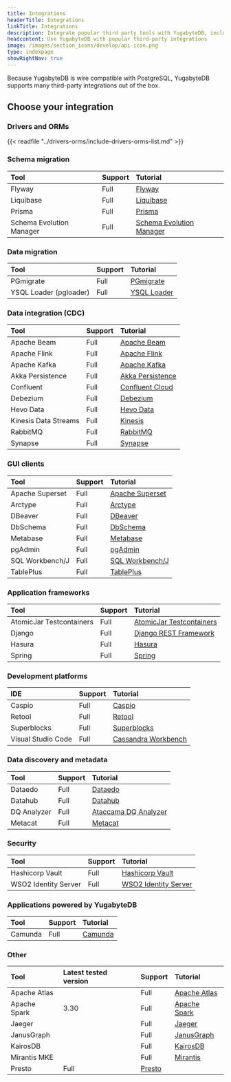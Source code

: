 ```yaml
---
title: Integrations
headerTitle: Integrations
linkTitle: Integrations
description: Integrate popular third party tools with YugabyteDB, including Presto, Prisma, Sequelize, Spring, Flyway, Django, Hasura, Kafka.
headcontent: Use YugabyteDB with popular third-party integrations
image: /images/section_icons/develop/api-icon.png
type: indexpage
showRightNav: true
---
```


Because YugabyteDB is wire compatible with PostgreSQL, YugabyteDB supports many third-party integrations out of the box.

## Choose your integration

### Drivers and ORMs

{{< readfile "../drivers-orms/include-drivers-orms-list.md" >}}

### Schema migration

| Tool | Support | Tutorial |
| :--- | :--- | :--- |
| Flyway    | Full | [Flyway](flyway/) |
| Liquibase | Full | [Liquibase](liquibase/) |
| Prisma    | Full | [Prisma](prisma/) |
| Schema Evolution Manager | Full | [Schema Evolution Manager](schema-evolution-mgr/) |

### Data migration

| Tool | Support | Tutorial |
| :--- | :--- | :--- |
| PGmigrate | Full | [PGmigrate](pgmigrate/) |
| YSQL Loader (pgloader) | Full | [YSQL Loader](ysql-loader/) |

### Data integration (CDC)

| Tool | Support | Tutorial |
| :--- | :--- | :--- |
| Apache Beam    | Full | [Apache Beam](apache-beam/) |
| Apache Flink   | Full | [Apache Flink](apache-flink/) |
| Apache Kafka   | Full | [Apache Kafka](apache-kafka/) |
| Akka Persistence | Full | [Akka Persistence](akka-ysql/) |
| Confluent      | Full | [Confluent Cloud](../explore/change-data-capture/cdc-tutorials/cdc-confluent-cloud/) |
| Debezium       | Full | [Debezium](cdc/debezium/) |
| Hevo Data      | Full | [Hevo Data](hevodata/) |
| Kinesis Data Streams | Full | [Kinesis](kinesis/) |
| RabbitMQ       | Full | [RabbitMQ](rabbitmq/) |
| Synapse        | Full | [Synapse](../explore/change-data-capture/cdc-tutorials/cdc-azure-event-hub/) |

### GUI clients

| Tool | Support | Tutorial |
| :--- | :--- | :--- |
| Apache Superset   | Full | [Apache Superset](../tools/superset/) |
| Arctype   | Full | [Arctype](../tools/arctype/) |
| DBeaver   | Full | [DBeaver](../tools/dbeaver-ysql/) |
| DbSchema  | Full | [DbSchema](../tools/dbschema/) |
| Metabase  | Full | [Metabase](../tools/metabase/) |
| pgAdmin   | Full | [pgAdmin](../tools/pgadmin/) |
| SQL Workbench/J | Full | [SQL Workbench/J](../tools/sql-workbench/) |
| TablePlus | Full | [TablePlus](../tools/tableplus/) |

### Application frameworks

| Tool | Support | Tutorial |
| :--- | :--- | :--- |
| AtomicJar Testcontainers | Full | [AtomicJar Testcontainers](atomicjar/) |
| Django | Full | [Django REST Framework](django-rest-framework/) |
| Hasura | Full | [Hasura](hasura/) |
| Spring | Full | [Spring](spring-framework/) |

### Development platforms

| IDE | Support | Tutorial |
| :--- | :--- | :--- |
| Caspio | Full | [Caspio](caspio/) |
| Retool | Full | [Retool](retool/) |
| Superblocks | Full | [Superblocks](superblocks/) |
| Visual Studio Code | Full | [Cassandra Workbench](../tools/visualstudioworkbench/) |

### Data discovery and metadata

| Tool | Support | Tutorial |
| :--- | :--- | :--- |
| Dataedo     | Full | [Dataedo](dataedo/) |
| Datahub     | Full | [Datahub](datahub/) |
| DQ Analyzer | Full | [Ataccama DQ Analyzer](ataccama/) |
| Metacat     | Full | [Metacat](metacat/) |

### Security

| Tool | Support | Tutorial |
| :--- | :--- | :--- |
| Hashicorp Vault      | Full | [Hashicorp Vault](hashicorp-vault/) |
| WSO2 Identity Server | Full | [WSO2 Identity Server](wso2/) |

### Applications powered by YugabyteDB

| Tool | Support | Tutorial |
| :--- | :--- | :--- |
| Camunda | Full | [Camunda](camunda/) |

### Other

| Tool | Latest tested version | Support | Tutorial |
| :--- | :--- | :--- | :--- |
| Apache Atlas |      | Full | [Apache Atlas](atlas-ycql/) |
| Apache Spark | 3.30 | Full | [Apache Spark](apache-spark/) |
| Jaeger       |      | Full | [Jaeger](jaeger/) |
| JanusGraph   |      | Full | [JanusGraph](janusgraph/) |
| KairosDB     |      | Full | [KairosDB](kairosdb/) |
| Mirantis MKE |      | Full | [Mirantis](mirantis/) |
| Presto      | Full | [Presto](presto/) |

<!--
<ul class="nav yb-pills">

  <li>
    <a href="akka-ysql/">
      <img src="/images/section_icons/develop/ecosystem/akka-icon.png">
      Akka Persistence
    </a>
  </li>

  <li>
    <a href="atlas-ycql/">
      <img src="/images/section_icons/develop/ecosystem/atlas-icon.png">
      Apache Atlas
    </a>
  </li>
  <li>
    <a href="apache-beam/">
      <img src="/images/section_icons/develop/ecosystem/beam.png">
      Apache Beam
    </a>
  </li>
  <li>
    <a href="apache-flink/">
      <img src="/images/section_icons/develop/ecosystem/apache-flink.png">
      Apache Flink
    </a>
  </li>

  <li>
    <a href="apache-kafka/">
      <img src="/images/section_icons/develop/ecosystem/apache-kafka-icon.png">
      Apache Kafka
    </a>
  </li>

  <li>
    <a href="apache-spark/">
      <img src="/images/section_icons/develop/ecosystem/apache-spark.png">
      Apache Spark
    </a>
  </li>

  <li>
    <a href="ataccama/">
      <img src="/images/section_icons/develop/ecosystem/ataccama.png">
      Ataccama DQ Analyzer
    </a>
  </li>

  <li>
    <a href="atomicjar/">
      <img src="/images/section_icons/develop/ecosystem/atomicjar-icon.png">
      AtomicJar Testcontainers
    </a>
  </li>

  <li>
    <a href="camunda/">
      <img src="/images/section_icons/develop/ecosystem/camunda.png">
      Camunda
    </a>
  </li>

  <li>
    <a href="caspio/">
      <img src="/images/section_icons/develop/ecosystem/caspio.png">
      Caspio
    </a>
  </li>

   <li>
    <a href="datahub/">
      <img src="/images/section_icons/develop/ecosystem/datahub.png">
      Datahub
    </a>
  </li>

  <li>
    <a href="dataedo/">
      <img src="/images/section_icons/develop/ecosystem/dataedo.png">
      Dataedo
    </a>
  </li>

  <li>
    <a href="cdc/debezium/">
      <img src="/images/section_icons/develop/ecosystem/debezium.png">
      Debezium
    </a>
  </li>

  <li>
    <a href="django-rest-framework/">
      <img src="/images/section_icons/develop/ecosystem/django-icon.png">
      Django
    </a>
  </li>

  <li>
    <a href="flyway/">
      <img src="/images/section_icons/develop/ecosystem/flyway.png">
      Flyway
    </a>
  </li>

  <li>
    <a href="gorm/">
      <img src="/images/section_icons/develop/ecosystem/gorm-icon.png">
      GORM
    </a>
  </li>

  <li>
    <a href="hashicorp-vault/">
      <img src="/images/section_icons/develop/ecosystem/hashicorp-vault.png">
      Hashicorp Vault
    </a>
  </li>
  <li>
    <a href="hasura/">
      <img src="/images/section_icons/develop/ecosystem/hasura.png">
      Hasura
    </a>
  </li>

   <li>
    <a href="hevodata/">
      <img src="/images/section_icons/develop/ecosystem/hevodata.png">
      Hevo Data
    </a>
  </li>

  <li>
    <a href="jaeger/">
      <img src="/images/section_icons/develop/ecosystem/jaeger.png">
      Jaeger
    </a>
  </li>
  <li>
    <a href="janusgraph/">
      <img src="/images/section_icons/develop/ecosystem/janusgraph.png">
      JanusGraph
    </a>
  </li>

  <li>
    <a href="kairosdb/">
      <img src="/images/section_icons/develop/ecosystem/kairosdb.png">
      KairosDB
    </a>
  </li>

  <li>
    <a href="kinesis/">
      <img src="/images/section_icons/develop/ecosystem/kinesis.png">
      Kinesis Data Streams
    </a>
  </li>

  <li>
    <a href="liquibase/">
      <img src="/images/section_icons/develop/ecosystem/liquibase.png">
      Liquibase
    </a>
  </li>

  <li>
    <a href="metabase/">
      <img src="/images/section_icons/develop/ecosystem/metabase.png">
      Metabase
    </a>
  </li>

  <li>
    <a href="metacat/">
      <img src="/images/section_icons/develop/ecosystem/metacat.png">
      Metacat
    </a>
  </li>

   <li>
    <a href="mirantis/">
      <img src="/images/section_icons/develop/ecosystem/mirantis.png">
      Mirantis MKE
    </a>
  </li>
   <li>
    <a href="pgmigrate/">
      <img src="/images/section_icons/develop/ecosystem/pgmigrate.png">
      PGmigrate
    </a>
  </li>
  <li>
    <a href="presto/">
      <img src="/images/section_icons/develop/ecosystem/presto-icon.png">
      Presto
    </a>
  </li>

  <li>
    <a href="prisma/">
      <img src="/images/develop/graphql/prisma/prisma.png">
      Prisma
    </a>
  </li>

  <li>
    <a href="rabbitmq/">
      <img src="/images/section_icons/develop/ecosystem/rabbitmq.png">
      RabbitMQ
    </a>
  </li>

  <li>
    <a href="retool/">
      <img src="/images/section_icons/develop/ecosystem/retool.png">
      Retool
    </a>
  </li>

  <li>
    <a href="schema-evolution-mgr/">
      Schema Evolution Manager
    </a>
  </li>

  <li>
    <a href="sequelize/">
      <img src="/images/section_icons/develop/ecosystem/sequelize.png">
      Sequelize
    </a>
  </li>

  <li>
    <a href="spring-framework/">
      <img src="/images/section_icons/develop/ecosystem/spring.png">
      Spring
    </a>
  </li>

  <li>
    <a href="sqlalchemy/">
      <img src="/images/section_icons/develop/ecosystem/sqlalchemy.png">
      SQLAlchemy
    </a>
  </li>

  <li>
    <a href="superblocks/">
      <img src="/images/section_icons/develop/ecosystem/superblocks.png">
      Superblocks
    </a>
  </li>

  <li>
    <a href="wso2/">
      <img src="/images/section_icons/develop/ecosystem/wso2.png">
      WSO2 Identity Server
    </a>
  </li>

  <li>
    <a href="ysql-loader/">
      <i class="icon-postgres"></i>
      YSQL Loader
    </a>
  </li>

</ul>
-->
